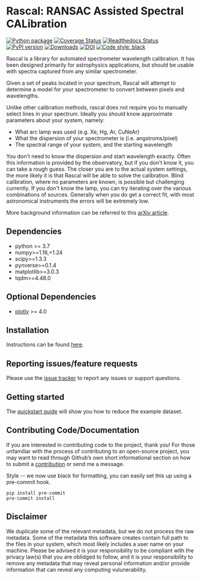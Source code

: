 # Rascal: RANSAC Assisted Spectral CALibration
[![Python package](https://github.com/jveitchmichaelis/rascal/actions/workflows/python-package.yml/badge.svg)](https://github.com/jveitchmichaelis/rascal/actions/workflows/python-package.yml)
[![Coverage Status](https://coveralls.io/repos/github/jveitchmichaelis/rascal/badge.svg?branch=main)](https://coveralls.io/github/jveitchmichaelis/rascal?branch=main)
[![Readthedocs Status](https://readthedocs.org/projects/rascal/badge/?version=latest&style=flat)](https://rascal.readthedocs.io/en/latest/)
[![PyPI version](https://badge.fury.io/py/rascal.svg)](https://badge.fury.io/py/rascal)
[![Downloads](https://pepy.tech/badge/rascal/month)](https://pepy.tech/project/rascal)
[![DOI](https://zenodo.org/badge/DOI/10.5281/zenodo.4117514.svg)](https://doi.org/10.5281/zenodo.4117514)
[![Code style: black](https://img.shields.io/badge/code%20style-black-000000.svg)](https://github.com/psf/black)

Rascal is a library for automated spectrometer wavelength calibration. It has been designed primarily for astrophysics applications, but should be usable with spectra captured from any similar spectrometer.

Given a set of peaks located in your spectrum, Rascal will attempt to determine a model for your spectrometer to convert between pixels and wavelengths.

Unlike other calibration methods, rascal does not require you to manually select lines in your spectrum. Ideally you should know  approximate parameters about your system, namely:

* What arc lamp was used (e.g. Xe, Hg, Ar, CuNeAr)
* What the dispersion of your spectrometer is (i.e. angstroms/pixel)
* The spectral range of your system, and the starting wavelength

You don't need to know the dispersion and start wavelength exactly. Often this information is provided by the observatory, but if you don't know it, you can take a rough guess. The closer you are to the actual system settings, the more likely it is that Rascal will be able to solve the calibration. Blind calibration, where no parameters are known, is possible but challenging currently. If you don't know the lamp, you can try iterating over the various combinations of sources. Generally when you do get a correct fit, with most astronomical instruments the errors will be extremely low.

More background information can be referred to this [arXiv article](https://ui.adsabs.harvard.edu/abs/2019arXiv191205883V/abstract).


## Dependencies
* python >= 3.7
* numpy>=1.16,<1.24
* scipy>=1.3.3
* pynverse>=0.1.4
* matplotlib>=3.0.3
* tqdm>=4.48.0

## Optional Dependencies
* [plotly](https://github.com/plotly/plotly.py) >= 4.0

## Installation
Instructions can be found [here](https://rascal.readthedocs.io/en/latest/installation/installation.html).

## Reporting issues/feature requests
Please use the [issue tracker](https://github.com/jveitchmichaelis/rascal/issues) to report any issues or support questions.

## Getting started
The [quickstart guide](https://rascal.readthedocs.io/en/latest/tutorial/quickstart.html) will show you how to reduce the example dataset.

## Contributing Code/Documentation
If you are interested in contributing code to the project, thank you! For those unfamiliar with the process of contributing to an open-source project, you may want to read through Github’s own short informational section on how to submit a [contribution](https://opensource.guide/how-to-contribute/#how-to-submit-a-contribution) or send me a message.

Style -- we now use black for formatting, you can easily set this up using a pre-commit hook.

```
pip install pre-commit
pre-commit install
```

## Disclaimer
We duplicate some of the relevant metadata, but we do not process the raw metadata. Some of the metadata this software creates contain full path to the files in your system, which most likely includes a user name on your machine. Please be advised it is your responsibility to be compliant with the privacy law(s) that you are oblidged to follow, and it is your responsibility to remove any metadata that may reveal personal information and/or provide information that can reveal any computing vulunerability.
